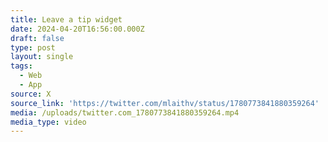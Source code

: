 ```yaml
---
title: Leave a tip widget
date: 2024-04-20T16:56:00.000Z
draft: false
type: post
layout: single
tags:
  - Web
  - App
source: X
source_link: 'https://twitter.com/mlaithv/status/1780773841880359264'
media: /uploads/twitter.com_1780773841880359264.mp4
media_type: video
---
```


